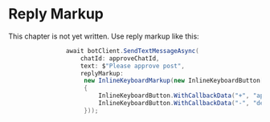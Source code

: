 # Reply Markup

This chapter is not yet written.
Use reply markup like this:

```c#
                await botClient.SendTextMessageAsync(
                    chatId: approveChatId,
                    text: $"Please approve post",
                    replyMarkup:
                     new InlineKeyboardMarkup(new InlineKeyboardButton[]
                     {
                         InlineKeyboardButton.WithCallbackData("+", "approve"),
                         InlineKeyboardButton.WithCallbackData("-", "decline"),
                     }));
```
